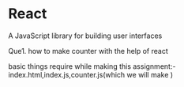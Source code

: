 # React

A JavaScript library for building user interfaces

Que1. how to make counter with the help of react 

basic things require while making this assignment:- index.html,index.js,counter.js(which we will make ) 
